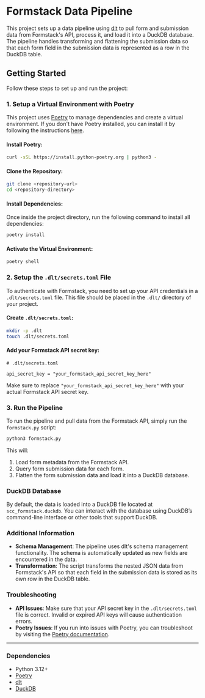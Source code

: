 # Formstack Data Pipeline

This project sets up a data pipeline using [dlt](https://dlthub.com/) to pull form and submission data from Formstack's API, process it, and load it into a DuckDB database. The pipeline handles transforming and flattening the submission data so that each form field in the submission data is represented as a row in the DuckDB table.

## Getting Started

Follow these steps to set up and run the project:

### 1. Setup a Virtual Environment with Poetry

This project uses [Poetry](https://python-poetry.org/) to manage dependencies and create a virtual environment. If you don't have Poetry installed, you can install it by following the instructions [here](https://python-poetry.org/docs/#installation).

#### Install Poetry:
```bash
curl -sSL https://install.python-poetry.org | python3 -
```
#### Clone the Repository:
```bash
git clone <repository-url>
cd <repository-directory>
```
#### Install Dependencies:

Once inside the project directory, run the following command to install all dependencies:
```bash
poetry install
```
#### Activate the Virtual Environment:
```bash
poetry shell
```
### 2. Setup the `.dlt/secrets.toml` File

To authenticate with Formstack, you need to set up your API credentials in a `.dlt/secrets.toml` file. This file should be placed in the `.dlt/` directory of your project. 

#### Create `.dlt/secrets.toml`:
```bash
mkdir -p .dlt
touch .dlt/secrets.toml
```
#### Add your Formstack API secret key:

```
# .dlt/secrets.toml

api_secret_key = "your_formstack_api_secret_key_here"
```

Make sure to replace `"your_formstack_api_secret_key_here"` with your actual Formstack API secret key.

### 3. Run the Pipeline

To run the pipeline and pull data from the Formstack API, simply run the `formstack.py` script:
```python
python3 formstack.py
```
This will:
1. Load form metadata from the Formstack API.
2. Query form submission data for each form.
3. Flatten the form submission data and load it into a DuckDB database.

### DuckDB Database

By default, the data is loaded into a DuckDB file located at `scc_formstack.duckdb`. You can interact with the database using DuckDB’s command-line interface or other tools that support DuckDB.

### Additional Information

- **Schema Management**: The pipeline uses dlt's schema management functionality. The schema is automatically updated as new fields are encountered in the data.
- **Transformation**: The script transforms the nested JSON data from Formstack's API so that each field in the submission data is stored as its own row in the DuckDB table.

### Troubleshooting

- **API Issues**: Make sure that your API secret key in the `.dlt/secrets.toml` file is correct. Invalid or expired API keys will cause authentication errors.
- **Poetry Issues**: If you run into issues with Poetry, you can troubleshoot by visiting the [Poetry documentation](https://python-poetry.org/docs/).

---

### Dependencies

- Python 3.12+
- [Poetry](https://python-poetry.org/)
- [dlt](https://dlthub.com/)
- [DuckDB](https://duckdb.org/)

